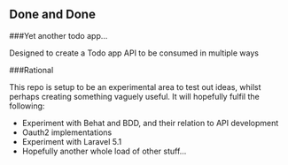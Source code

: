 ## Done and Done

###Yet another todo app...  

Designed to create a Todo app API to be consumed in multiple ways

###Rational

This repo is setup to be an experimental area to test out ideas, whilst perhaps creating something vaguely useful.  It will hopefully fulfil the following:

- Experiment with Behat and BDD, and their relation to API development
- Oauth2 implementations
- Experiment with Laravel 5.1
- Hopefully another whole load of other stuff...

